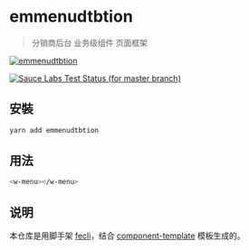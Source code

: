 # emmenudtbtion
> 分销商后台 业务级组件 页面框架

[![emmenudtbtion](https://img.shields.io/npm/v/emmenudtbtion.svg?style=flat-square)](https://www.npmjs.org/package/emmenudtbtion)


[![Sauce Labs Test Status (for master branch)](https://badges.herokuapp.com/browsers?googlechrome=7&firefox=7&microsoftedge=10&iexplore=9&safari=10.10)](https://saucelabs.com/u/_wmhilton)

## 安裝

``` bash
yarn add emmenudtbtion
```

## 用法

``` bash
<w-menu></w-menu>
```

## 说明

本仓库是用脚手架 [fecli](https://github.com/fe6/fecli)，结合 [component-template](https://github.com/fe6/component-template) 模板生成的。
